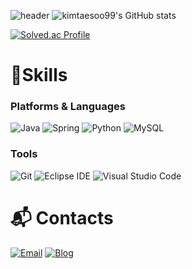 ![header](https://capsule-render.vercel.app/api?type=waving&color=gradient&height=350&section=header&text=KimTaeSoo%20&fontSize=70)
![kimtaesoo99's GitHub stats](https://github-readme-stats.vercel.app/api?username=kimtaesoo99&show_icons=true&theme=radical)


[![Solved.ac Profile](http://mazassumnida.wtf/api/v2/generate_badge?boj=javajoha)](https://solved.ac/javajoha/)

# 💪Skills
### Platforms & Languages
![Java](https://img.shields.io/badge/Java-007396.svg?&style=for-the-badge&logo=Java&logoColor=white)
![Spring](https://img.shields.io/badge/Spring-6DB33F.svg?&style=for-the-badge&logo=Spring&logoColor=white)
![Python](https://img.shields.io/badge/Python-3776AB.svg?&style=for-the-badge&logo=Python&logoColor=white)
![MySQL](https://img.shields.io/badge/MySQL-4479A1.svg?&style=for-the-badge&logo=MySQL&logoColor=white)

### Tools
![Git](https://img.shields.io/badge/Git-F05032.svg?&style=for-the-badge&logo=Git&logoColor=white)
![Eclipse IDE](https://img.shields.io/badge/Eclipse%20IDE-2C2255.svg?&style=for-the-badge&logo=Eclipse%20IDE&logoColor=white)
![Visual Studio Code](https://img.shields.io/badge/Visual%20Studio%20Code-007ACC.svg?&style=for-the-badge&logo=Visual%20Studio%20Code&logoColor=white)


 
# :mailbox_with_mail: Contacts

[![Email](https://img.shields.io/badge/Email-03C75A?style=flat-square&logo=Naver&logoColor=white&link=mailto:kimtaesoo7@naver.com)](kimtaesoo7@naver.com)
[![Blog](https://img.shields.io/badge/TechBlog-black?style=flat-square&logo=Tistory&logoColor=white)](https://kimtaesoo99.tistory.com)



</div>
<!--
**kimtaesoo99/kimtaesoo99** is a ✨ _special_ ✨ repository because its `README.md` (this file) appears on your GitHub profile.

Here are some ideas to get you started:

- 🔭 I’m currently working on ...
- 🌱 I’m currently learning ...
- 👯 I’m looking to collaborate on ...
- 🤔 I’m looking for help with ...
- 💬 Ask me about ...
- 📫 How to reach me: ...
- 😄 Pronouns: ...
- ⚡ Fun fact: ...
-->
